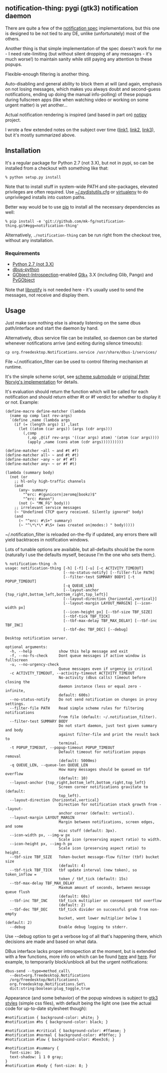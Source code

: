 notification-thing: pygi (gtk3) notification daemon
--------------------

There are quite a few of the [notification
spec](http://developer.gnome.org/notification-spec/) implementations, but this
one is designed to be not tied to any DE, unlike (unfortunately) most of the
others.

Another thing is that simple implementation of the spec doesn't work for me - I
need rate-limiting (but without silent dropping of any messages - it's much
worse!) to maintain sanity while still paying any attention to these
popups.

Flexible-enough filtering is another thing.

Auto-disabling and general ability to block them at will (and again, emphasis on
not losing messages, which makes you always doubt and second-guess
notifications, ending up doing the manual info-polling) of these popups during
fullscreen apps (like when watching video or working on some urgent matter) is
yet another...

Actual notification rendering is inspired (and based in part on)
[notipy](https://github.com/the-isz/notipy) project.

I wrote a few extended notes on the subject over time
([link1](http://blog.fraggod.net/2010/2/libnotify-notification-daemon-shortcomings-and-my-solution),
[link2](http://blog.fraggod.net/2010/12/Further-improvements-on-notification-daemon),
[link3](http://blog.fraggod.net/2011/8/Notification-daemon-in-python)), but it's
mostly summarized above.


Installation
--------------------

It's a regular package for Python 2.7 (not 3.X), but not in pypi, so can be
installed from a checkout with something like that:

	% python setup.py install

Note that to install stuff in system-wide PATH and site-packages, elevated
privileges are often required.
Use
[~/.pydistutils.cfg](http://docs.python.org/install/index.html#distutils-configuration-files)
or [virtualenv](http://pypi.python.org/pypi/virtualenv) to do unprivileged
installs into custom paths.

Better way would be to use [pip](http://pip-installer.org/) to install all the
necessary dependencies as well:

	% pip install -e 'git://github.com/mk-fg/notification-thing.git#egg=notification-thing'

Alternatively, `./notification-thing` can be run right from the checkout tree,
without any installation.

### Requirements

* [Python 2.7 (not 3.X)](http://python.org/)
* [dbus-python](http://www.freedesktop.org/wiki/Software/DBusBindings#dbus-python)
* [GObject-Introspection](https://live.gnome.org/GObjectIntrospection/)-enabled
  [Gtk+](http://www.gtk.org/) 3.X (including Glib, Pango) and
  [PyGObject](http://live.gnome.org/PyGObject)

Note that [libnotify](http://developer.gnome.org/libnotify/) is not needed here -
it's usually used to send the messages, not receive and display them.


Usage
--------------------

Just make sure nothing else is already listening on the same dbus path/interface
and start the daemon by hand.

Alternatively, dbus service file can be installed, so daemon can be started
whenever notifications arrive (and exiting during silence timeouts):

	cp org.freedesktop.Notifications.service /usr/share/dbus-1/services/

File ~/.notification_filter can be used to control filtering mechanism at
runtime.

It's the simple scheme script, see [scheme
submodule](https://github.com/mk-fg/notification-thing/blob/master/notification_thing/scheme.py)
or [original Peter Norvig's implementation](http://norvig.com/lispy2.html) for
details.

It's evaluation should return the function which will be called for each
notification and should return either #t or #f verdict for whether to display it
or not. Example:

	(define-macro define-matcher (lambda
	  (name op comp last rev-args)
	  `(define ,name (lambda args
	    (if (= (length args) 1) ,last
	      (let ((atom (car args)) (args (cdr args)))
	        (,comp
	          (,op ,@(if rev-args '((car args) atom) '(atom (car args))))
	          (apply ,name (cons atom (cdr args))))))))))

	(define-matcher ~all ~ and #t #f)
	(define-matcher all~ ~ and #t #t)
	(define-matcher ~any ~ or #f #f)
	(define-matcher any~ ~ or #f #t)

	(lambda (summary body)
	  (not (or
	    ;; hl-only high-traffic channels
	    (and
	      (any~ summary
	        "^erc: #(gunicorn|zeromq|bookz)$"
	        "^erc: #anon")
	      (not (~ "MK_FG" body)))
	    ;; irrelevant service messages
	    (~ "Undefined CTCP query received. Silently ignored" body)
	    (and
	      (~ "^erc: #\S+" summary)
	      (~ "^\*\*\* #\S+ (was created on|modes:) " body)))))

~/.notification_filter is reloaded on-the-fly if updated, any errors there will
yield backtraces in notification windows.

Lots of tunable options are available, but all-defaults should be the norm
(naturally I use the defaults myself, because I'm the one who sets them;).

	% notification-thing -h
	usage: notification-thing [-h] [-f] [-u] [-c ACTIVITY_TIMEOUT]
	                          [--no-status-notify] [--filter-file PATH]
	                          [--filter-test SUMMARY BODY] [-t POPUP_TIMEOUT]
	                          [-q QUEUE_LEN]
	                          [--layout-anchor {top_right,bottom_left,bottom_right,top_left}]
	                          [--layout-direction {horizontal,vertical}]
	                          [--layout-margin LAYOUT_MARGIN] [--icon-width px]
	                          [--icon-height px] [--tbf-size TBF_SIZE]
	                          [--tbf-tick TBF_TICK]
	                          [--tbf-max-delay TBF_MAX_DELAY] [--tbf-inc TBF_INC]
	                          [--tbf-dec TBF_DEC] [--debug]

	Desktop notification server.

	optional arguments:
	  -h, --help            show this help message and exit
	  -f, --no-fs-check     Dont queue messages if active window is fullscreen
	  -u, --no-urgency-check
	                        Queue messages even if urgency is critical
	  -c ACTIVITY_TIMEOUT, --activity-timeout ACTIVITY_TIMEOUT
	                        No-activity (dbus calls) timeout before closing the
	                        daemon instance (less or equal zero - infinite,
	                        default: 600s)
	  --no-status-notify    Do not send notification on changes in proxy settings.
	  --filter-file PATH    Read simple scheme rules for filtering notifications
	                        from file (default: ~/.notification_filter).
	  --filter-test SUMMARY BODY
	                        Do not start daemon, just test given summary and body
	                        against filter-file and print the result back to
	                        terminal.
	  -t POPUP_TIMEOUT, --popup-timeout POPUP_TIMEOUT
	                        Default timeout for notification popups removal
	                        (default: 5000ms)
	  -q QUEUE_LEN, --queue-len QUEUE_LEN
	                        How many messages should be queued on tbf overflow
	                        (default: 10)
	  --layout-anchor {top_right,bottom_left,bottom_right,top_left}
	                        Screen corner notifications gravitate to (default:
	                        top_left).
	  --layout-direction {horizontal,vertical}
	                        Direction for notification stack growth from --layout-
	                        anchor corner (default: vertical).
	  --layout-margin LAYOUT_MARGIN
	                        Margin between notifications, screen edges, and some
	                        misc stuff (default: 3px).
	  --icon-width px, --img-w px
	                        Scale icon (preserving aspect ratio) to width.
	  --icon-height px, --img-h px
	                        Scale icon (preserving aspect ratio) to height.
	  --tbf-size TBF_SIZE   Token-bucket message-flow filter (tbf) bucket size
	                        (default: 4)
	  --tbf-tick TBF_TICK   tbf update interval (new token), so token_inflow =
	                        token / tbf_tick (default: 15s)
	  --tbf-max-delay TBF_MAX_DELAY
	                        Maxmum amount of seconds, between message queue flush
	                        (default: 60s)
	  --tbf-inc TBF_INC     tbf_tick multiplier on consequent tbf overflow
	                        (default: 2)
	  --tbf-dec TBF_DEC     tbf_tick divider on successful grab from non-empty
	                        bucket, wont lower multiplier below 1 (default: 2)
	  --debug               Enable debug logging to stderr.

Use --debug option to get a verbose log of all that's happening there, which
decisions are made and based on what data.

DBus interface lacks proper introspection at the moment, but is extended with a
few functions, more info on which can be found
[here](http://blog.fraggod.net/2010/12/Further-improvements-on-notification-daemon)
and [here](http://blog.fraggod.net/2011/8/Notification-daemon-in-python). For
example, to temporarily block/unblock all but the urgent notifications:

	dbus-send --type=method_call\
	  --dest=org.freedesktop.Notifications
	  /org/freedesktop/Notifications\
	  org.freedesktop.Notifications.Set\
	  dict:string:boolean:plug_toggle,true

Appearance (and some behavior) of the popup windows is subject to [gtk3
styles](http://developer.gnome.org/gtk3/3.1/GtkCssProvider.html) (simple css
files), with default being the light one (see the actual code for up-to-date
stylesheet though):

	#notification { background-color: white; }
	#notification #hs { background-color: black; }

	#notification #critical { background-color: #ffaeae; }
	#notification #normal { background-color: #f0ffec; }
	#notification #low { background-color: #bee3c6; }

	#notification #summary {
	  font-size: 10;
	  text-shadow: 1 1 0 gray;
	}
	#notification #body { font-size: 8; }
